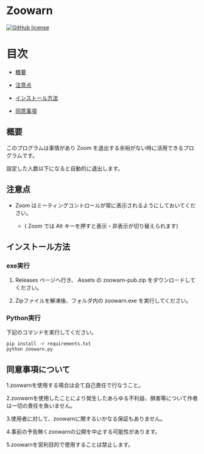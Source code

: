 # Zoowarn

[![GitHub license](https://img.shields.io/badge/license-Apache--2.0-blue.svg)](https://raw.githubusercontent.com/101ta28/zoowarn/master/LICENSE)

目次
=================

- [概要](#概要)

- [注意点](#注意点)

- [インストール方法](#インストール方法)

- [同意事項](#同意事項)

## 概要

このプログラムは事情があり Zoom を退出する余裕がない時に活用できるプログラムです。

設定した人数以下になると自動的に退出します。


## 注意点

- Zoom はミーティングコントロールが常に表示されるようにしておいてください。

    - ( Zoom では Alt キーを押すと表示・非表示が切り替えられます)

## インストール方法

### exe実行

1. Releases ページへ行き、 Assets の zoowarn-pub.zip をダウンロードしてください。

2. Zipファイルを解凍後、フォルダ内の zoowarn.exe を実行してください。
### Python実行

下記のコマンドを実行してください。

```
pip install -r requirements.txt
python zoowarn.py
```

## 同意事項について

1.zoowarnを使用する場合は全て自己責任で行なうこと。

2.zoowarnを使用したことにより発生したあらゆる不利益、損害等について作者は一切の責任を負いません。

3.使用者に対して、zoowarnに関するいかなる保証もありません。

4.事前の予告無くzoowarnの公開を中止する可能性があります。

5.zoowarnを営利目的で使用することは禁止します。
